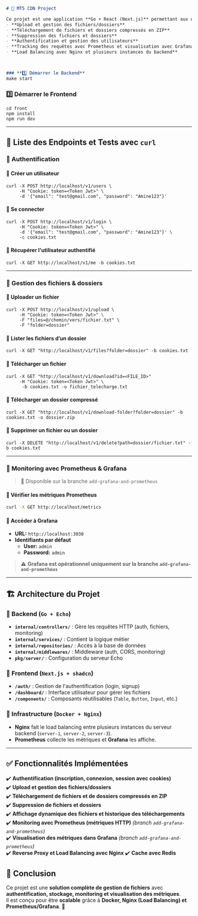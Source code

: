 ```markdown
# 📌 MT5 CDN Project

Ce projet est une application **Go + React (Next.js)** permettant aux utilisateurs de gérer des fichiers et dossiers dans un **système de stockage** avec des fonctionnalités avancées telles que :
- **Upload et gestion des fichiers/dossiers**
- **Téléchargement de fichiers et dossiers compressés en ZIP**
- **Suppression des fichiers et dossiers**
- **Authentification et gestion des utilisateurs**
- **Tracking des requêtes avec Prometheus et visualisation avec Grafana** *(branche `add-grafana-and-prometheus`)*  
- **Load Balancing avec Nginx et plusieurs instances du backend**



### **1️⃣ Démarrer le Backend**
make start
```

### **3️⃣ Démarrer le Frontend**
```
cd front
npm install
npm run dev
```

---

## 📡 Liste des Endpoints et Tests avec `curl`

### **📌 Authentification**

#### 🔹 **Créer un utilisateur**
```
curl -X POST http://localhost/v1/users \
     -H "Cookie: token=<Token Jwt>" \
     -d '{"email": "test@gmail.com", "password": "Amine123"}'
```

#### 🔹 **Se connecter**
```
curl -X POST http://localhost/v1/login \
     -H "Cookie: token=<Token Jwt>" \
     -d '{"email": "test@gmail.com", "password": "Amine123"}' \
     -c cookies.txt
```

#### 🔹 **Récupérer l'utilisateur authentifié**
```
curl -X GET http://localhost/v1/me -b cookies.txt
```

---

### **📌 Gestion des fichiers & dossiers**

#### 🔹 **Uploader un fichier**
```
curl -X POST http://localhost/v1/upload \
     -H "Cookie: token=<Token Jwt>" \
     -F "files=@/chemin/vers/fichier.txt" \
     -F "folder=dossier"
```

#### 🔹 **Lister les fichiers d’un dossier**
```
curl -X GET "http://localhost/v1/files?folder=dossier" -b cookies.txt
```

#### 🔹 **Télécharger un fichier**
```
curl -X GET "http://localhost/v1/download?id=<FILE_ID>" 
     -H "Cookie: token=<Token Jwt>" \
      -b cookies.txt -o fichier_telecharge.txt
```

#### 🔹 **Télécharger un dossier compressé**
```
curl -X GET "http://localhost/v1/download-folder?folder=dossier" -b cookies.txt -o dossier.zip
```

#### 🔹 **Supprimer un fichier ou un dossier**
```
curl -X DELETE "http://localhost/v1/delete?path=dossier/fichier.txt" -b cookies.txt
```

---

### **📌 Monitoring avec Prometheus & Grafana**
> 📍 Disponible sur la branche `add-grafana-and-prometheus`

#### 🔹 **Vérifier les métriques Prometheus**
```sh
curl -X GET http://localhost/metrics
```

#### 🔹 **Accéder à Grafana**
- **URL:** `http://localhost:3030`
- **Identifiants par défaut**  
  - **User:** `admin`
  - **Password:** `admin`

> ⚠️ **Grafana est opérationnel uniquement sur la branche `add-grafana-and-prometheus`**

---

## 🏗️ Architecture du Projet

### **📂 Backend (`Go + Echo`)**
- **`internal/controllers/`** : Gère les requêtes HTTP (auth, fichiers, monitoring)
- **`internal/services/`** : Contient la logique métier
- **`internal/repositories/`** : Accès à la base de données
- **`internal/middlewares/`** : Middleware (auth, CORS, monitoring)
- **`pkg/server/`** : Configuration du serveur Echo

### **📂 Frontend (`Next.js + shadcn`)**
- **`/auth/`** : Gestion de l'authentification (login, signup)
- **`/dashboard/`** : Interface utilisateur pour gérer les fichiers
- **`/components/`** : Composants réutilisables (`Table`, `Button`, `Input`, etc.)

### **📂 Infrastructure (`Docker + Nginx`)**
- **Nginx** fait le load balancing entre plusieurs instances du serveur backend (`server-1`, `server-2`, `server-3`).
- **Prometheus** collecte les métriques et **Grafana** les affiche.

---

## ✅ Fonctionnalités Implémentées
✔️ **Authentification (inscription, connexion, session avec cookies)**  
✔️ **Upload et gestion des fichiers/dossiers**  
✔️ **Téléchargement de fichiers et de dossiers compressés en ZIP**  
✔️ **Suppression de fichiers et dossiers**  
✔️ **Affichage dynamique des fichiers et historique des téléchargements**  
✔️ **Monitoring avec Prometheus (métriques HTTP)** *(branch `add-grafana-and-prometheus`)*  
✔️ **Visualisation des métriques dans Grafana** *(branch `add-grafana-and-prometheus`)*  
✔️ **Reverse Proxy et Load Balancing avec Nginx** 
✔️ **Cache avec Redis**   



## 📝 Conclusion
Ce projet est une **solution complète de gestion de fichiers** avec **authentification, stockage, monitoring et visualisation des métriques**.  
Il est conçu pour être **scalable** grâce à **Docker, Nginx (Load Balancing) et Prometheus/Grafana**. 🚀
```

